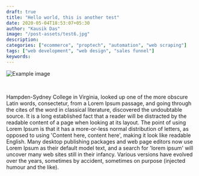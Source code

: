 ```yaml
---
draft: true
title: "Hello world, this is another test"
date: 2020-05-04T18:53:07+05:30
author: "Kausik Das"
image: "/post-assets/test6.jpg"
description:
categories: ["ecommerce", "proptech", "automation", "web scraping"]
tags: ["web development", "web design", "sales funnel"]
keywords:
---
```

![Example image](/post-assets/test6.jpg)

&nbsp;  

Hampden-Sydney College in Virginia, looked up one of the more obscure Latin words, consectetur, from a Lorem Ipsum passage, and going through the cites of the word in classical literature, discovered the undoubtable source. It is a long established fact that a reader will be distracted by the readable content of a page when looking at its layout. The point of using Lorem Ipsum is that it has a more-or-less normal distribution of letters, as opposed to using 'Content here, content here', making it look like readable English. Many desktop publishing packages and web page editors now use Lorem Ipsum as their default model text, and a search for 'lorem ipsum' will uncover many web sites still in their infancy. Various versions have evolved over the years, sometimes by accident, sometimes on purpose (injected humour and the like).